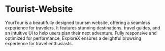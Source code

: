 # Tourist-Website
YourTour is a beautifully designed tourism website, offering a seamless experience for travelers. It features stunning destinations, travel guides, and an intuitive UI to help users plan their next adventure. Fully responsive and optimized for performance, ExploreX ensures a delightful browsing experience for travel enthusiasts.
